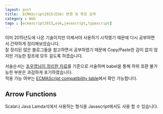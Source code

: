 ```yaml
---
layout: post
title:  ECMAScript2015(ES6) 변경 및 특징 요약
category : Web
tags : [ecmascript2015,es6,javascript,typescript]
---
```


이미 2015년도에 나온 기술이지만 이제서야 사용하기 시작했기 때문에 다시 공부하면서 간략하게 정리해보았습니다.  
잘 정리된 많은 블로그들을 참고하면서 공부하였기 때문에 Copy/Paste한 감이 없지 않지만 가능한 참조에 모두 걸도록 하겠습니다.   

서술순서는 [조우영님이 정리한 자료](https://www.slideshare.net/WooyoungCho/ecmascript-6-64456124)를 기준으로 서술하며 babel을 통해 하위 호환 불가능한 부분은 과감하게 포기하였습니다.   
적용 가능 여부는 [ECMAScript compatibility table](https://www.slideshare.net/WooyoungCho/ecmascript-6-64456124)에서 확인 가능합니다.   


Arrow Functions
----
Scala나  Java Lamda식에서 사용하는 형식을 Javascript에서도 사용 할 수 있습니다.


